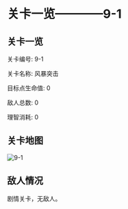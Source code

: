 # 关卡一览————9-1


## 关卡一览

关卡编号: 9-1

关卡名称: 风暴突击

目标点生命值: 0

敌人总数: 0

理智消耗: 0


## 关卡地图
![9-1](./oprMap/9-1.png)

## 敌人情况

剧情关卡，无敌人。

